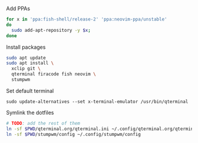 Add PPAs
``` sh
for x in 'ppa:fish-shell/release-2' 'ppa:neovim-ppa/unstable'
do
  sudo add-apt-repository -y $x;
done
```

Install packages
``` sh
sudo apt update
sudo apt install \
  xclip git \
  qterminal firacode fish neovim \
  stumpwm
```

Set default terminal
```
sudo update-alternatives --set x-terminal-emulator /usr/bin/qterminal
```

Symlink the dotfiles
``` sh
# TODO: add the rest of them
ln -sf $PWD/qterminal.org/qterminal.ini ~/.config/qterminal.org/qterminal.ini
ln -sf $PWD/stumpwm/config ~/.config/stumpwm/config
```
